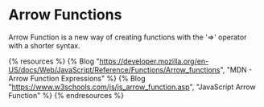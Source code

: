 # Arrow Functions

Arrow Function is a new way of creating functions with the '=>' operator with a shorter syntax.

{% resources %}
  {% Blog "https://developer.mozilla.org/en-US/docs/Web/JavaScript/Reference/Functions/Arrow_functions", "MDN - Arrow Function Expressions" %}
  {% Blog "https://www.w3schools.com/js/js_arrow_function.asp", "JavaScript Arrow Function" %}
{% endresources %}
